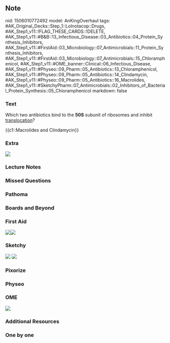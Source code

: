 ## Note
nid: 1506010772492
model: AnKingOverhaul
tags: #AK_Original_Decks::Step_1::Lolnotacop::Drugs, #AK_Step1_v11::!FLAG_THESE_CARDS::!DELETE, #AK_Step1_v11::#B&B::13_Infectious_Disease::03_Antibiotics::04_Protein_Synthesis_Inhibitors, #AK_Step1_v11::#FirstAid::03_Microbiology::07_Antimicrobials::11_Protein_Synthesis_Inhibitors, #AK_Step1_v11::#FirstAid::03_Microbiology::07_Antimicrobials::15_Chloramphenicol, #AK_Step1_v11::#OME_banner::Clinical::06_Infectious_Disease, #AK_Step1_v11::#Physeo::09_Pharm::05_Antibiotics::13_Chloramphenicol, #AK_Step1_v11::#Physeo::09_Pharm::05_Antibiotics::14_Clindamycin, #AK_Step1_v11::#Physeo::09_Pharm::05_Antibiotics::16_Macrolides, #AK_Step1_v11::#SketchyPharm::07_Antimicrobials::02_Inhibitors_of_Bacterial_Protein_Synthesis::05_Chloramphenicol
markdown: false

### Text
Which two antibiotics bind to the <b>50S</b> subunit of ribosomes
and inhibit <u>translocation</u>?
<div>
  {{c1::Macrolides and Clindamycin}}
</div>

### Extra
<img src="paste-12803297510144.jpg">

### Lecture Notes


### Missed Questions


### Pathoma


### Boards and Beyond


### First Aid
<img src="paste-321710230339587.jpg"><img src=
"paste-394308062543875.jpg">

### Sketchy
<img src="paste-225537322647553.jpg"> <img src=
"Screen%20Shot%202020-01-28%20at%206.35.56%20PM.png">

### Pixorize


### Physeo


### OME
<div class="ome-widget">
  <a href=
  "https://onlinemeded.org/spa/infectious-disease?ref=anki"><img src="_OME_AnkiFlashcards_Topic_3.png"></a>
</div>

### Additional Resources


### One by one


